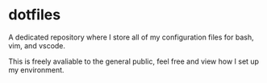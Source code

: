 # dotfiles
A dedicated repository where I store all of my configuration files for bash, vim, and vscode.

This is freely avaliable to the general public, feel free and view how I set up my environment.
